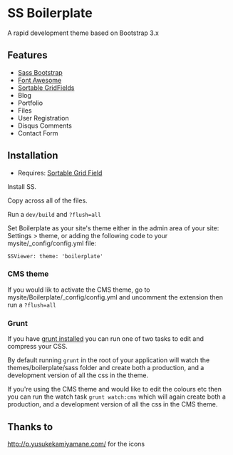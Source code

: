 # SS Boilerplate #

A rapid development theme based on Bootstrap 3.x

## Features ##

* [Sass Bootstrap](https://github.com/thomas-mcdonald/bootstrap-sass)
* [Font Awesome](http://fontawesome.io/)
* [Sortable GridFields](https://github.com/UndefinedOffset/SortableGridField)
* Blog
* Portfolio
* Files
* User Registration
* Disqus Comments
* Contact Form

## Installation ##

* Requires: [Sortable Grid Field](https://github.com/UndefinedOffset/SortableGridField)

Install SS.

Copy across all of the files.

Run a `dev/build` and `?flush=all`

Set Boilerplate as your site's theme either in the admin area of your site: Settings > theme, or adding the following code to your mysite/_config/config.yml file:

`SSViewer:
  theme: 'boilerplate'`


### CMS theme ###

If you would lik to activate the CMS theme, go to mysite/Boilerplate/_config/config.yml and uncomment the extension then run a `?flush=all`

### Grunt ###

If you have [grunt installed](http://gruntjs.com/getting-started) you can run one of two tasks to edit and compress your CSS.

By default running `grunt` in the root of your application will watch the themes/boilerplate/sass folder and create both a production, and a development version of all the css in the theme.

If you're using the CMS theme and would like to edit the colours etc then you can run the watch task `grunt watch:cms` which will again create both a production, and a development version of all the css in the CMS theme.

## Thanks to ##

http://p.yusukekamiyamane.com/ for the icons
